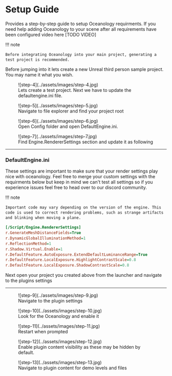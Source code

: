 # Setup Guide

Provides a step-by-step guide to setup Oceanology requirments. If you need help adding Oceanology to your scene after all requirements have been configured video here [TODO VIDEO] 

!!! note

    Before integrating Oceanology into your main project, generating a test project is recommended.

Before jumping into it lets create a new Unreal third person sample project. You may name it what you wish.

<figure markdown="span">
  ![step-4](../assets/images/step-4.jpg)
  <figcaption>Lets create a test project. Next we have to update the defaultengine.ini file.</figcaption>
</figure>

<figure markdown="span">
  ![step-5](../assets/images/step-5.jpg)
  <figcaption>Navigate to file explorer and find your project root</figcaption>
</figure>

<figure markdown="span">
  ![step-6](../assets/images/step-6.jpg)
  <figcaption>Open Config folder and open DefaultEngine.ini.</figcaption>
</figure>

<figure markdown="span">
  ![step-7](../assets/images/step-7.jpg)
  <figcaption>Find Engine.RendererSettings section and update it as following</figcaption>
</figure>

---

### DefaultEngine.ini

These settings are important to make sure that your render settings play nice with oceanology. Feel free to merge your custom settings with the requirments below but keep in mind we can't test all settings so if you experience issues feel free to head over to our discord community.

!!! note

    Important code may vary depending on the version of the engine. This code is used to correct rendering problems, such as strange artifacts and blinking when moving a plane.

``` ini
[/Script/Engine.RendererSettings]
r.GenerateMeshDistanceFields=True
r.DynamicGlobalIlluminationMethod=1
r.ReflectionMethod=1
r.Shadow.Virtual.Enable=1
r.DefaultFeature.AutoExposure.ExtendDefaultLuminanceRange=True
r.DefaultFeature.LocalExposure.HighlightContrastScale=0.8
r.DefaultFeature.LocalExposure.ShadowContrastScale=0.8
```

Next open your project you created above from the launcher and navigate to the plugins settings

---

<figure markdown="span">
  ![step-9](../assets/images/step-9.jpg)
  <figcaption>Navigate to the plugin settings</figcaption>
</figure>

<figure markdown="span">
  ![step-10](../assets/images/step-10.jpg)
  <figcaption>Look for the Oceanology and enable it</figcaption>
</figure>

<figure markdown="span">
  ![step-11](../assets/images/step-11.jpg)
  <figcaption>Restart when prompted</figcaption>
</figure>

<figure markdown="span">
  ![step-12](../assets/images/step-12.jpg)
  <figcaption>Enable plugin content visibility as these may be hidden by default.</figcaption>
</figure>

<figure markdown="span">
  ![step-13](../assets/images/step-13.jpg)
  <figcaption>Navigate to plugin content for demo levels and files</figcaption>
</figure>
